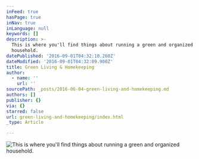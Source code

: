 ```yaml
---
inFeed: true
hasPage: true
inNav: true
inLanguage: null
keywords: []
description: >-
  This is where you'll find things about running a green and organized
  household.
datePublished: '2016-09-01T04:32:10.260Z'
dateModified: '2016-09-01T04:32:09.900Z'
title: Green Living & Homekeeping
author:
  - name: ''
    url: ''
sourcePath: _posts/2016-06-04-green-living-and-homekeeping.md
authors: []
publisher: {}
via: {}
starred: false
url: green-living-and-homekeeping/index.html
_type: Article

---
```

![This is where you'll find things about running a green and organized household.](https://the-grid-user-content.s3-us-west-2.amazonaws.com/94ae85a7-249f-4ef5-8846-66e41b3b545a.jpg)